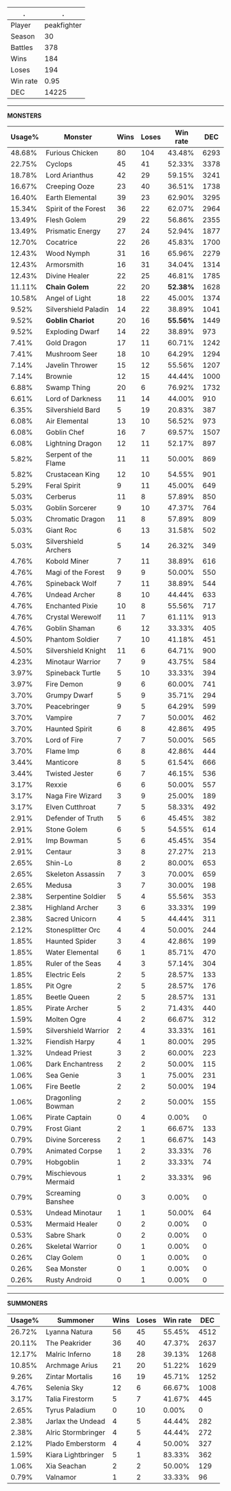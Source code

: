 .|.
|-|-
Player|peakfighter
Season|30
Battles|378
Wins|184
Loses|194
Win rate|0.95
DEC|14225

---
**MONSTERS**

Usage%|Monster|Wins|Loses|Win rate|DEC|
-|-|-|-|-|-|
48.68%|Furious Chicken|80|104|43.48%|6293|
22.75%|Cyclops|45|41|52.33%|3378|
18.78%|Lord Arianthus|42|29|59.15%|3241|
16.67%|Creeping Ooze|23|40|36.51%|1738|
16.40%|Earth Elemental|39|23|62.90%|3295|
15.34%|Spirit of the Forest|36|22|62.07%|2964|
13.49%|Flesh Golem|29|22|56.86%|2355|
13.49%|Prismatic Energy|27|24|52.94%|1877|
12.70%|Cocatrice|22|26|45.83%|1700|
12.43%|Wood Nymph|31|16|65.96%|2279|
12.43%|Armorsmith|16|31|34.04%|1314|
12.43%|Divine Healer|22|25|46.81%|1785|
11.11%|**Chain Golem**|22|20|**52.38%**|1628|
10.58%|Angel of Light|18|22|45.00%|1374|
9.52%|Silvershield Paladin|14|22|38.89%|1041|
9.52%|**Goblin Chariot**|20|16|**55.56%**|1449|
9.52%|Exploding Dwarf|14|22|38.89%|973|
7.41%|Gold Dragon|17|11|60.71%|1242|
7.41%|Mushroom Seer|18|10|64.29%|1294|
7.14%|Javelin Thrower|15|12|55.56%|1207|
7.14%|Brownie|12|15|44.44%|1000|
6.88%|Swamp Thing|20|6|76.92%|1732|
6.61%|Lord of Darkness|11|14|44.00%|910|
6.35%|Silvershield Bard|5|19|20.83%|387|
6.08%|Air Elemental|13|10|56.52%|973|
6.08%|Goblin Chef|16|7|69.57%|1507|
6.08%|Lightning Dragon|12|11|52.17%|897|
5.82%|Serpent of the Flame|11|11|50.00%|869|
5.82%|Crustacean King|12|10|54.55%|901|
5.29%|Feral Spirit|9|11|45.00%|649|
5.03%|Cerberus|11|8|57.89%|850|
5.03%|Goblin Sorcerer|9|10|47.37%|764|
5.03%|Chromatic Dragon|11|8|57.89%|809|
5.03%|Giant Roc|6|13|31.58%|502|
5.03%|Silvershield Archers|5|14|26.32%|349|
4.76%|Kobold Miner|7|11|38.89%|616|
4.76%|Magi of the Forest|9|9|50.00%|550|
4.76%|Spineback Wolf|7|11|38.89%|544|
4.76%|Undead Archer|8|10|44.44%|633|
4.76%|Enchanted Pixie|10|8|55.56%|717|
4.76%|Crystal Werewolf|11|7|61.11%|913|
4.76%|Goblin Shaman|6|12|33.33%|405|
4.50%|Phantom Soldier|7|10|41.18%|451|
4.50%|Silvershield Knight|11|6|64.71%|900|
4.23%|Minotaur Warrior|7|9|43.75%|584|
3.97%|Spineback Turtle|5|10|33.33%|394|
3.97%|Fire Demon|9|6|60.00%|741|
3.70%|Grumpy Dwarf|5|9|35.71%|294|
3.70%|Peacebringer|9|5|64.29%|599|
3.70%|Vampire|7|7|50.00%|462|
3.70%|Haunted Spirit|6|8|42.86%|495|
3.70%|Lord of Fire|7|7|50.00%|565|
3.70%|Flame Imp|6|8|42.86%|444|
3.44%|Manticore|8|5|61.54%|666|
3.44%|Twisted Jester|6|7|46.15%|536|
3.17%|Rexxie|6|6|50.00%|557|
3.17%|Naga Fire Wizard|3|9|25.00%|189|
3.17%|Elven Cutthroat|7|5|58.33%|492|
2.91%|Defender of Truth|5|6|45.45%|382|
2.91%|Stone Golem|6|5|54.55%|614|
2.91%|Imp Bowman|5|6|45.45%|354|
2.91%|Centaur|3|8|27.27%|213|
2.65%|Shin-Lo|8|2|80.00%|653|
2.65%|Skeleton Assassin|7|3|70.00%|659|
2.65%|Medusa|3|7|30.00%|198|
2.38%|Serpentine Soldier|5|4|55.56%|353|
2.38%|Highland Archer|3|6|33.33%|199|
2.38%|Sacred Unicorn|4|5|44.44%|311|
2.12%|Stonesplitter Orc|4|4|50.00%|244|
1.85%|Haunted Spider|3|4|42.86%|199|
1.85%|Water Elemental|6|1|85.71%|470|
1.85%|Ruler of the Seas|4|3|57.14%|304|
1.85%|Electric Eels|2|5|28.57%|133|
1.85%|Pit Ogre|2|5|28.57%|176|
1.85%|Beetle Queen|2|5|28.57%|131|
1.85%|Pirate Archer|5|2|71.43%|440|
1.59%|Molten Ogre|4|2|66.67%|312|
1.59%|Silvershield Warrior|2|4|33.33%|161|
1.32%|Fiendish Harpy|4|1|80.00%|295|
1.32%|Undead Priest|3|2|60.00%|223|
1.06%|Dark Enchantress|2|2|50.00%|115|
1.06%|Sea Genie|3|1|75.00%|231|
1.06%|Fire Beetle|2|2|50.00%|194|
1.06%|Dragonling Bowman|2|2|50.00%|155|
1.06%|Pirate Captain|0|4|0.00%|0|
0.79%|Frost Giant|2|1|66.67%|133|
0.79%|Divine Sorceress|2|1|66.67%|143|
0.79%|Animated Corpse|1|2|33.33%|76|
0.79%|Hobgoblin|1|2|33.33%|74|
0.79%|Mischievous Mermaid|1|2|33.33%|96|
0.79%|Screaming Banshee|0|3|0.00%|0|
0.53%|Undead Minotaur|1|1|50.00%|64|
0.53%|Mermaid Healer|0|2|0.00%|0|
0.53%|Sabre Shark|0|2|0.00%|0|
0.26%|Skeletal Warrior|0|1|0.00%|0|
0.26%|Clay Golem|0|1|0.00%|0|
0.26%|Sea Monster|0|1|0.00%|0|
0.26%|Rusty Android|0|1|0.00%|0|

---
**SUMMONERS**

Usage%|Summoner|Wins|Loses|Win rate|DEC|
-|-|-|-|-|-|
26.72%|Lyanna Natura|56|45|55.45%|4512|
20.11%|The Peakrider|36|40|47.37%|2637|
12.17%|Malric Inferno|18|28|39.13%|1268|
10.85%|Archmage Arius|21|20|51.22%|1629|
9.26%|Zintar Mortalis|16|19|45.71%|1252|
4.76%|Selenia Sky|12|6|66.67%|1008|
3.17%|Talia Firestorm|5|7|41.67%|445|
2.65%|Tyrus Paladium|0|10|0.00%|0|
2.38%|Jarlax the Undead|4|5|44.44%|282|
2.38%|Alric Stormbringer|4|5|44.44%|272|
2.12%|Plado Emberstorm|4|4|50.00%|327|
1.59%|Kiara Lightbringer|5|1|83.33%|362|
1.06%|Xia Seachan|2|2|50.00%|129|
0.79%|Valnamor|1|2|33.33%|96|
